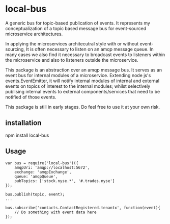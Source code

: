 # local-bus

A generic bus for topic-based publication of events.
It represents my conceptualization of a topic based message bus for 
event-sourced microservice architectures.

In applying the microservices architecutral style with or without event-sourcing,
It is often necessary to listen on an amqp message queue. In many cases  we also
find it necessary to broadcast events to listeners within the microservice and
also to listeners outside the microservice. 

This package is an abstraction over an amqp message bus. It serves as an event
bus for internal modules of a microservice. 
Extending node js's events.EventEmitter, it will notify internal modules of 
internal and external events on topics of interest to the internal modules; whilst
selectively publising internal events to external components/services that need to
be notified of those events.

This package is still in early stages. Do feel free to use it at your own risk.


## installation

npm install local-bus

## Usage

```
var bus = require('local-bus')({
	amqpUri: 'amqp://localhost:5672',
	exchange: 'amqpExchange',
	queue: 'amqpQueue',
	pubTopics: ['stock.nyse.*', '#.trades.nyse']
});

bus.publish(topic, event);
...

bus.subscribe('contacts.ContactRegistered.tenantx', function(event){
	// Do something with event data here
});

```